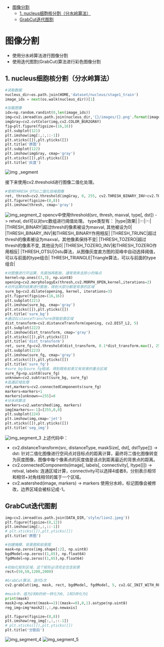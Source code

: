 <!-- @import "../my-style.less" -->
<!-- @import "[TOC]" {cmd="toc" depthFrom=1 depthTo=6 orderedList=false} -->

<!-- code_chunk_output -->

* [图像分割](#图像分割)
	* [1. nucleus细胞核分割（分水岭算法）](#1-nucleus细胞核分割分水岭算法)
	* [GrabCut迭代图割](#grabcut迭代图割)

<!-- /code_chunk_output -->

# 图像分割
- 使用分水岭算法进行图像分割
- 使用迭代图割(GrabCut)算法进行彩色图像分割

## 1. nucleus细胞核分割（分水岭算法）

```python
#读取数据
nucleus_dir=os.path.join(HOME,'dataset/nucleus/stage1_train')
image_ids = next(os.walk(nucleus_dir))[1]

#加载图像
idx=np.random.randint(0,len(image_ids))
img=cv2.imread(os.path.join(nucleus_dir,'{}/images/{}.png'.format(image_ids[idx],image_ids[idx])))
imgGray=cv2.cvtColor(img,cv2.COLOR_BGR2GRAY)
fig=plt.figure(figsize=(16,16))
plt.subplot(121)
plt.imshow(img[:,:,::-1])
plt.xticks([]),plt.yticks([])
plt.title('原图')
plt.subplot(122)
plt.imshow(imgGray, cmap='gray')
plt.xticks([]),plt.yticks([])
plt.title('灰度')
```
![img _segment](/assets/img_segment_1.png)

接下来使用cv2.threshold进行图像二值化处理。
```python
#使用THRESH_OTSU二值化双峰图像
ret, thresh=cv2.threshold(imgGray, 0, 255, cv2.THRESH_BINARY_INV+cv2.THRESH_OTSU)
plt.figure(figsize=(8,8))
plt.imshow(thresh, cmap='gray')
```
![img_segment_2](/assets/img_segment_2.png)
opencv中使用threshold(src, thresh, maxval, type[, dst]) -> retval, dst可以对src数组进行阈值处理。
type类型有：
|type|效果|
|:-:|:-:|
|THRESH_BINARY|超过thresh的像素被设为maxval, 其他被设为0|
|THRESH_BINARY_INV|和THRESH_BINARY作用相反|
|THRESH_TRUNC|超过thresh的像素被设为maxval，其他像素保持不变|
|THRESH_TOZERO|超过thresh的像素不变, 其他设为0|
|THRESH_TOZERO_INV|和THRESH_TOZERO作用相反|
|THRESH_OTSU|Ostu算法，从图像灰度直方图的双峰中自动选择阈值，可以与前面的type组合|
THRESH_TRIANGLE|Triangle算法，可以与前面的type组合|

```python
#对图像进行开运算，先腐蚀再膨胀，通常用来去除小的噪点
kernel=np.ones((3,3), np.uint8)
opening=cv2.morphologyEx(thresh,cv2.MORPH_OPEN,kernel,iterations=2)
#对开运算的结果进行膨胀，得到大部分都是背景的区域
sure_bg=cv2.dilate(opening, kernel, iterations=3)
plt.figure(figsize=(16,16))
plt.subplot(221)
plt.imshow(sure_bg, cmap='gray')
plt.xticks([]),plt.yticks([])
plt.title('sure_bg')
#通过distanceTransform获取前景区域
dist_transform=cv2.distanceTransform(opening, cv2.DIST_L2, 5)
plt.subplot(222)
plt.imshow(dist_transform, cmap='gray')
plt.xticks([]),plt.yticks([])
plt.title('dist_transform')
ret, sure_fg=cv2.threshold(dist_transform, 0.1*dist_transform.max(), 255, 0)
plt.subplot(223)
plt.imshow(sure_fg, cmap='gray')
plt.xticks([]),plt.yticks([])
plt.title('sure_fg')
#sure_bg与sure_fg相减，得到既有前景又有背景的重合区域
sure_fg=np.uint8(sure_fg)
unknown=cv2.subtract(sure_bg, sure_fg)
#连通区域处理
ret,markers=cv2.connectedComponents(sure_fg)
markers=markers+1
markers[unknown==255]=0
#分水岭算法
markers=cv2.watershed(img, markers)
img[markers==-1]=[255,0,0]
plt.subplot(224)
plt.imshow(img,cmap='jet')
plt.xticks([]),plt.yticks([])
plt.title('seg_img')
```
![img_segment_3](/assets/img_segment_3.png)
上述代码中：
- cv2.distanceTransform(src, distanceType, maskSize[, dst[, dstType]]) -> dst:
针对二值化图像进行空间点对目标点的距离计算，最终将二值化图像转变为灰度图像，图像中每个像素点的灰度值是该点到距离最近的背景点的距离。
- cv2.connectedComponents(image[, labels[, connectivity[, ltype]]]) -> retval, labels:
连通区域计算，connectivity可以选择4或者8，分别表示相邻和相邻+对角线相邻的属于一个区域。
- cv2.watershed(image, markers) -> markers
使用分水岭，标记图像会被修改，边界区域会被标记成-1。

## GrabCut迭代图割
```python
img=cv2.imread(os.path.join(DATA_DIR,'style/lion2.jpeg'))
plt.figure(figsize=(8,12))
plt.imshow(img[:,:,::-1])
# plt.xticks([]),plt.yticks([])
plt.title('原图')

#创建掩模、背景图和前景图
mask=np.zeros(img.shape[:2], np.uint8)
bgdModel=np.zeros((1,65), np.float64)
fgdModel=np.zeros((1,65),np.float64)

#初始化矩形区域，这个矩形必须完全包含前景
rect=(50,50,1200,2000)

#GrabCut算法，迭代5次
cv2.grabCut(img, mask, rect, bgdModel, fgdModel, 5, cv2.GC_INIT_WITH_RECT)

#mask中，值为2和0的统一转化为0, 1和3转化为1 
print(mask)
mask2=np.where((mask==2)|(mask==0),0,1).astype(np.uint8)
reg_img=img*mask2[:,:,np.newaxis]

plt.figure(figsize=(8,8))
plt.imshow(reg_img[:,:,::-1])
# plt.xticks([]),plt.yticks([])
plt.title('分割后')
```
![img_segment_4](/assets/img_segment_4.png)
![img_segment_5](/assets/img_segment_5.png)